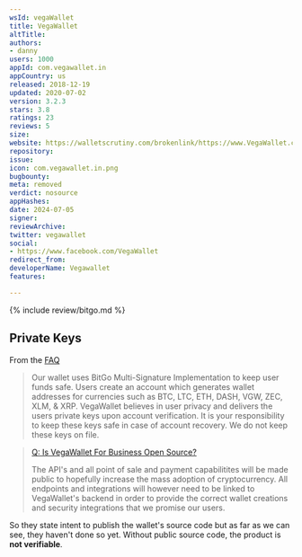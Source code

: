 ```yaml
---
wsId: vegaWallet
title: VegaWallet
altTitle: 
authors:
- danny
users: 1000
appId: com.vegawallet.in
appCountry: us
released: 2018-12-19
updated: 2020-07-02
version: 3.2.3
stars: 3.8
ratings: 23
reviews: 5
size: 
website: https://walletscrutiny.com/brokenlink/https://www.VegaWallet.com
repository: 
issue: 
icon: com.vegawallet.in.png
bugbounty: 
meta: removed
verdict: nosource
appHashes: 
date: 2024-07-05
signer: 
reviewArchive: 
twitter: vegawallet
social:
- https://www.facebook.com/VegaWallet
redirect_from: 
developerName: Vegawallet
features: 

---
```


{% include review/bitgo.md %}

## Private Keys

From the [FAQ](https://www.vegawallet.com/pages/faq.html)

> Our wallet uses BitGo Multi-Signature Implementation to keep user funds safe. Users create an account which generates wallet addresses for currencies such as BTC, LTC, ETH, DASH, VGW, ZEC, XLM, & XRP. VegaWallet believes in user privacy and delivers the users private keys upon account verification. It is your responsibility to keep these keys safe in case of account recovery. We do not keep these keys on file.

> [Q: Is VegaWallet For Business Open Source?](https://www.vegawallet.com/pages/help.html)
>
> The API's and all point of sale and payment capabilitites will be made public to hopefully increase the mass adoption of cryptocurrency. All endpoints and integrations will however need to be linked to VegaWallet's backend in order to provide the correct wallet creations and security integrations that we promise our users.

So they state intent to publish the wallet's source code but as far as we can see, they haven't done so yet. Without public source code, the product is **not verifiable**.